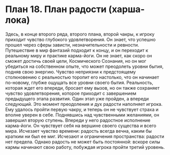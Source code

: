 # План 18. План радости (харша-лока)

Здесь, в конце второго ряда, второго плана, второй чакры, к игроку приходит чувство глубокого удовлетворения. Он знает, что успешно прошел через сферы зависти, незначительности и ревности. Путешествие в мир фантазий подходит к концу, и он переходит к реальному миру и практике карма-йоги. Он не знает, как скоро он сможет достичь своей цели, Космического Сознания, но он мог убедиться на собственном опыте, что может преодолеть уровни бытия, подняв свою энергию. Чувство неприязни к предстоящему столкновению с реальностью торопит его настолько, что он начинает по-новому, глубже ощущать все уровни своего бытия. Реальность, которая ждет его впереди, бросает ему вызов, но он также сохраняет чувство удовлетворения, которое приходит с завершением предыдущего этапа развития. Один этап уже пройден, а впереди следующий. Это момент преодоления и дух радости наполняет игрока. Ему удалось пройти первую чакру, и теперь он не чувствует страха и вполне уверен в себе. Поднявшись над чувственными желаниями, он завершил вторую ступень. Впереди у него радостное исполнение карма-йоги. Он чувствует себя на вершине своего существа и всего мира. Исчезает чувство времени: радость всегда вечна, каким бы кратким ни был ее миг. Исчезают и ограничения пространства: радости нет предела. Однако радость не может быть постоянной: вскоре силы кармы начинают свою работу, побуждая игрока пройти третий уровень.
